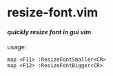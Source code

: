 # resize-font.vim #
#### *quickly resize font in gui vim* ####

usage:

    map <F11> :ResizeFontSmaller<CR>
    map <F12> :ResizeFontBigger<CR>
